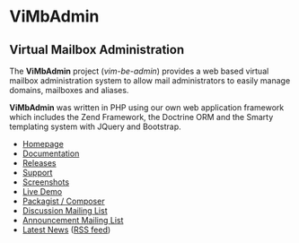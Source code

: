 # ViMbAdmin 
## Virtual Mailbox Administration

The **ViMbAdmin** project (*vim-be-admin*) provides a web based virtual mailbox administration system to allow mail administrators to easily manage domains, mailboxes and aliases. 

**ViMbAdmin** was written in PHP using our own web application framework which includes the Zend Framework, the Doctrine ORM and the Smarty templating system with JQuery and Bootstrap.



* [Homepage](http://www.vimbadmin.net/)
* [Documentation](https://github.com/opensolutions/ViMbAdmin/wiki)
* [Releases](https://github.com/opensolutions/ViMbAdmin/releases)
* [Support](http://www.vimbadmin.net/support.php)
* [Screenshots](http://www.vimbadmin.net/screenshots.php)
* [Live Demo](http://www.vimbadmin.net/demo)
* [Packagist / Composer](https://packagist.org/packages/opensolutions/vimbadmin)
* [Discussion Mailing List](http://groups.google.com/group/vimbadmin-discuss)
* [Announcement Mailing List](http://groups.google.com/group/vimbadmin-announce)
* [Latest News](http://www.opensolutions.ie/blog/category/vimbadmin/) ([RSS feed](http://www.opensolutions.ie/blog/category/vimbadmin/feed/))

